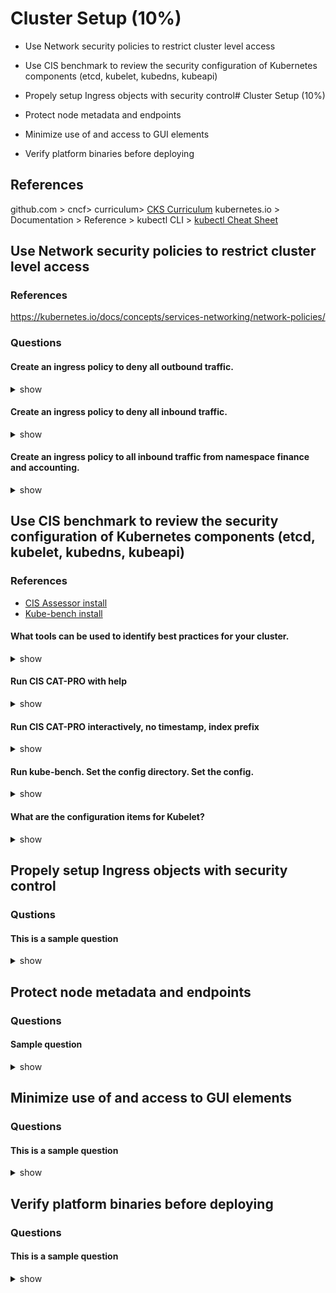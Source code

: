 # Cluster Setup (10%)

* Use Network security policies to restrict cluster level access

* Use CIS benchmark to review the security configuration of Kubernetes components (etcd, kubelet, kubedns, kubeapi)

* Propely setup Ingress objects with security control# Cluster Setup (10%)

* Protect node metadata and endpoints 

* Minimize use of and access to GUI elements

* Verify platform binaries before deploying

## References
github.com > cncf> curriculum> [CKS Curriculum](https://github.com/cncf/curriculum/blob/master/CKS_Curriculum_%20v1.23.pdf)
kubernetes.io > Documentation > Reference > kubectl CLI > [kubectl Cheat Sheet](https://kubernetes.io/docs/reference/kubectl/cheatsheet/)

## Use Network security policies to restrict cluster level access
### References
https://kubernetes.io/docs/concepts/services-networking/network-policies/

### Questions

#### Create an ingress policy to deny all outbound traffic.

<details><summary>show</summary>
<p>

```YAML
---
apiVersion: networking.k8s.io/v1
kind: NetworkPolicy
metadata:
  name: default-deny-egress
spec:
  podSelector: {}
  policyTypes:
  - Egress
```


</p>
</details>

#### Create an ingress policy to deny all inbound traffic.
<details><summary>show</summary>
<p>
  
```YAML
---
apiVersion: networking.k8s.io/v1
kind: NetworkPolicy
metadata:
  name: default-deny-ingress
spec:
  podSelector: {}
  policyTypes:
  - Ingress
```
</p>
</details>

#### Create an ingress policy to all inbound traffic from namespace finance and accounting.
<details><summary>show</summary>
<p>

```YAML
---
apiVersion: networking.k8s.io/v1
kind: NetworkPolicy
metadata:
  name: it
spec:
  podSelector: {}
  policyTypes:
  - Ingress
  TBD
```

</p>
</details>


## Use CIS benchmark to review the security configuration of Kubernetes components (etcd, kubelet, kubedns, kubeapi)

### References
* [CIS Assessor install](https://www.cisecurity.org/cis-benchmarks/)
* [Kube-bench install](https://github.com/aquasecurity/kube-bench/releases)

#### What tools can be used to identify best practices for your cluster. 

<details><summary>show</summary>
<p>

```
CIS Assessor
kube-bench 
```

</p>
</details>

#### Run CIS CAT-PRO with help

<details><summary>show</summary>
<p>

```bash
./Assessor-CLI.sh -h
```
</p>
</details>

#### Run CIS CAT-PRO interactively, no timestamp, index prefix

<details><summary>show</summary>
<p>

```bash
./Assessor-CLI.sh
  -i (interactive)
  -rd (dir)
  -nts (no timestamp)
  -rp index (report prefix)
```
</p>
</details>

#### Run kube-bench. Set the config directory. Set the config. 

<details><summary>show</summary>
<p>

```bash
./kube-bench --config-dir cfg --config cfg/config.yaml
```

```
...
== Summary ==
0 checks PASS
0 checks FAIL
24 checks WARN
0 checks INFO
```
</p>
</details>

#### What are the configuration items for Kubelet?
<details><summary>show</summary>
<p>

Easily generate YAML with:

```bash
kubectl run nginx --image=nginx --restart=Never --dry-run=client -n mynamespace -o yaml > pod.yaml
```

```bash
cat pod.yaml
```

```bash
kubectl create -f pod.yaml
```

sdfsdjflkjlllllll

```bash
sdfsdlkfjskljdsf
```

</p>
</details>

  

## Propely setup Ingress objects with security control

### Qustions

#### This is a sample question 

<details><summary>show</summary>
<p>

Easily generate YAML with:

```bash
kubectl run nginx --image=nginx --restart=Never --dry-run=client -n mynamespace -o yaml > pod.yaml
```

```bash
cat pod.yaml
```

```bash
kubectl create -f pod.yaml
```

sdfsdjflkjlllllll

```bash
sdfsdlkfjskljdsf
```

</p>
</details>

## Protect node metadata and endpoints 

### Questions

#### Sample question

<details><summary>show</summary>
<p>

```bash
kubectl run busybox --image=busybox --command --restart=Never -it --rm -- env # -it will help in seeing the output, --rm will immediately delete the pod after it exits
# or, just run it without -it
kubectl run busybox --image=busybox --command --restart=Never -- env
# and then, check its logs
kubectl logs busybox
```

</p>
</details>

## Minimize use of and access to GUI elements

### Questions

#### This is a sample question

<details><summary>show</summary>
<p>

```bash
# create a  YAML template with this command
sdklfsjdfklsdj
```

```YAML
apiVersion: v1
kind: Pod
metadata:
  creationTimestamp: null
  labels:
    run: busybox
  name: busybox
```


</p>
</details>

## Verify platform binaries before deploying

### Questions

#### This is a sample question

<details><summary>show</summary>
<p>

```bash
# sdlkfjdskf
sdkflsjdfkljj
```

```YAML
apiVersion: v1
kind: Pod
metadata:
  creationTimestamp: null
  labels:
    run: busybox
  name: busybox
```


</p>
</details>
